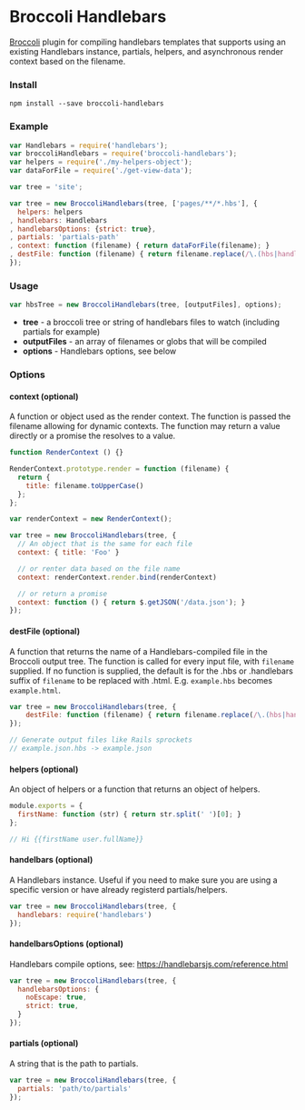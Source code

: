 # Broccoli Handlebars

[Broccoli](https://github.com/broccolijs/broccoli) plugin for compiling handlebars templates that supports using an existing Handlebars instance, partials, helpers, and asynchronous render context based on the filename.

### Install
```
npm install --save broccoli-handlebars
```

### Example
```js
var Handlebars = require('handlebars');
var broccoliHandlebars = require('broccoli-handlebars');
var helpers = require('./my-helpers-object');
var dataForFile = require('./get-view-data');

var tree = 'site';

var tree = new BroccoliHandlebars(tree, ['pages/**/*.hbs'], {
  helpers: helpers
, handlebars: Handlebars
, handlebarsOptions: {strict: true}, 
, partials: 'partials-path'
, context: function (filename) { return dataForFile(filename); }
, destFile: function (filename) { return filename.replace(/\.(hbs|handlebars)$/, ''); }
});
```

### Usage

```js
var hbsTree = new BroccoliHandlebars(tree, [outputFiles], options);
```
- **tree** - a broccoli tree or string of handlebars files to watch (including partials for example)
- **outputFiles** - an array of filenames or globs that will be compiled
- **options** - Handlebars options, see below


### Options

#### context (optional)
A function or object used as the render context. The function is passed the filename allowing for dynamic contexts. The function may return a value directly or a promise the resolves to a value.
```js
function RenderContext () {}

RenderContext.prototype.render = function (filename) {
  return {
    title: filename.toUpperCase()
  };
};

var renderContext = new RenderContext();

var tree = new BroccoliHandlebars(tree, {
  // An object that is the same for each file
  context: { title: 'Foo' }

  // or renter data based on the file name
  context: renderContext.render.bind(renderContext)

  // or return a promise
  context: function () { return $.getJSON('/data.json'); }
});
```

#### destFile (optional)
A function that returns the name of a Handlebars-compiled file in the Broccoli output tree. The function is called for every input file, with `filename` supplied. If no function is supplied, the default is for the .hbs or .handlebars suffix of `filename` to be replaced with .html. E.g. `example.hbs` becomes `example.html`.

```js
var tree = new BroccoliHandlebars(tree, {
    destFile: function (filename) { return filename.replace(/\.(hbs|handlebars)$/, ''); }
});

// Generate output files like Rails sprockets
// example.json.hbs -> example.json 
```


#### helpers (optional)
An object of helpers or a function that returns an object of helpers.
```js
module.exports = {
  firstName: function (str) { return str.split(' ')[0]; }
};

// Hi {{firstName user.fullName}}
```

#### handelbars (optional)
A Handlebars instance. Useful if you need to make sure you are using a specific version or have already registerd partials/helpers.
```js
var tree = new BroccoliHandlebars(tree, {
  handlebars: require('handlebars')
});
```

#### handelbarsOptions (optional)

Handlebars compile options, see: https://handlebarsjs.com/reference.html

```js
var tree = new BroccoliHandlebars(tree, {
  handlebarsOptions: {
    noEscape: true,
    strict: true,
  } 
});
```

#### partials (optional)
A string that is the path to partials.
```js
var tree = new BroccoliHandlebars(tree, {
  partials: 'path/to/partials'
});
```
